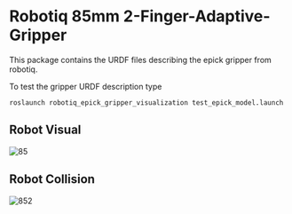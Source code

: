 # Robotiq 85mm 2-Finger-Adaptive-Gripper 

This package contains the URDF files describing the epick gripper from robotiq.

To test the gripper URDF description type 

```
roslaunch robotiq_epick_gripper_visualization test_epick_model.launch 
```
## Robot Visual
![85](https://user-images.githubusercontent.com/8356912/49428405-45a6ef00-f7a6-11e8-822b-c6870c39d445.png)

## Robot Collision 
![852](https://user-images.githubusercontent.com/8356912/49428404-450e5880-f7a6-11e8-82a8-564247ebe7fc.png)

